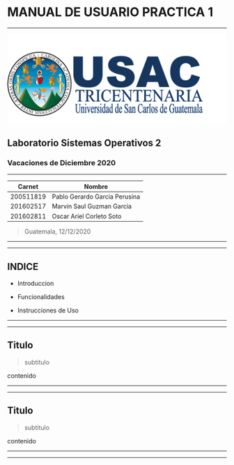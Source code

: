 # MANUAL DE USUARIO PRACTICA 1
---
![a](./images/Logo.png)
## Laboratorio Sistemas Operativos 2
### Vacaciones de Diciembre 2020
---

| Carnet | Nombre |
| ------ | ------ |
|200511819     |     Pablo Gerardo Garcia Perusina |
|201602517     |     Marvin Saul Guzman Garcia|
|201602811     |     Oscar Ariel Corleto Soto|



> Guatemala, 12/12/2020

---
---
## INDICE

- Introduccion

- Funcionalidades

- Instrucciones de Uso

---
---
## Titulo

> subtitulo

contenido

---
---

## Titulo

> subtitulo

contenido

---
---